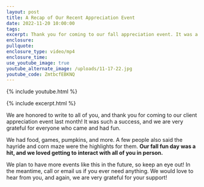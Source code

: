 ```yaml
---
layout: post
title: A Recap of Our Recent Appreciation Event
date: 2022-11-20 10:00:00
tags:
excerpt: Thank you for coming to our fall appreciation event. It was a success!
enclosure:
pullquote:
enclosure_type: video/mp4
enclosure_time:
use_youtube_image: true
youtube_alternate_image: /uploads/11-17-22.jpg
youtube_code: ZmtbcfEBKNQ
---
```

{% include youtube.html %}

{% include excerpt.html %}

We are honored to write to all of you, and thank you for coming to our client appreciation event last month\! It was such a success, and we are very grateful for everyone who came and had fun.&nbsp;

We had food, games, pumpkins, and more. A few people also said the hayride and corn maze were the highlights for them. **Our fall fun day was a hit, and we loved getting to interact with all of you in person.&nbsp;**

We plan to have more events like this in the future, so keep an eye out\! In the meantime, call or email us if you ever need anything. We would love to hear from you, and again, we are very grateful for your support\!